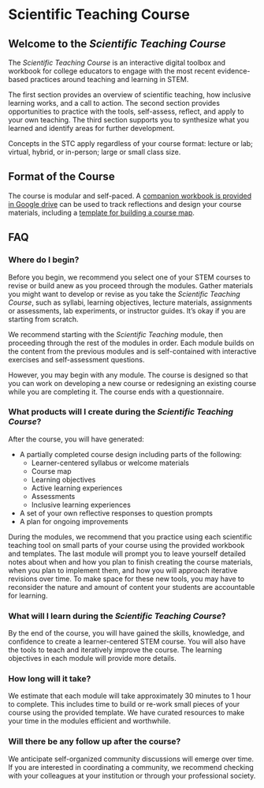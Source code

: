 # Scientific Teaching Course

## Welcome to the *Scientific Teaching Course*

The *Scientific Teaching Course* is an interactive digital toolbox and workbook for college educators to engage with the most recent evidence-based practices around teaching and learning in STEM. 

The first section provides an overview of scientific teaching, how inclusive learning works, and a call to action. The second section provides opportunities to practice with the tools, self-assess, reflect, and apply to your own teaching. The third section supports you to synthesize what you learned and identify areas for further development.

Concepts in the STC apply regardless of your course format: lecture or lab; virtual, hybrid, or in-person; large or small class size.

## Format of the Course

The course is modular and self-paced. A [companion workbook is provided in Google drive](https://docs.google.com/document/d/e/2PACX-1vRgQVUMG7SzwS_R8E6g8vLbEOG59vPCXLKTBSN6qmEQ4gvQAatu7GNgGOHzrclMu4__Jth6BUs8iAPq/pub) can be used to track reflections and design your course materials, including a [template for building a course map](https://docs.google.com/document/d/e/2PACX-1vSt1EQJQim8Mgf7HQrq0BLC4ZKDk3N0mFamRnMcb7a2I35Dv-mhceoVYh4ZALbV9wIMNY1KpiLhoLLj/pub).

## FAQ

### Where do I begin?

Before you begin, we recommend you select one of your STEM courses to revise or build anew as you proceed through the modules. Gather materials you might want to develop or revise as you take the *Scientific Teaching Course*, such as syllabi, learning objectives, lecture materials, assignments or assessments, lab experiments, or instructor guides. It’s okay if you are starting from scratch.

We recommend starting with the *Scientific Teaching* module, then proceeding through the rest of the modules in order. Each module builds on the content from the previous modules and is self-contained with interactive exercises and self-assessment questions.

However, you may begin with any module. The course is designed so that you can work on developing a new course or redesigning an existing course while you are completing it. The course ends with a questionnaire.

### What products will I create during the *Scientific Teaching Course*?

After the course, you will have generated:

- A partially completed course design including parts of the following:
    - Learner-centered syllabus or welcome materials
    - Course map
    - Learning objectives
    - Active learning experiences
    - Assessments
    - Inclusive learning experiences
- A set of your own reflective responses to question prompts
- A plan for ongoing improvements

During the modules, we recommend that you practice using each scientific teaching tool on small parts of your course using the provided workbook and templates. The last module will prompt you to leave yourself detailed notes about when and how you plan to finish creating the course materials, when you plan to implement them, and how you will approach iterative revisions over time. To make space for these new tools, you may have to reconsider the nature and amount of content your students are accountable for learning.

### What will I learn during the *Scientific Teaching Course*?

By the end of the course, you will have gained the skills, knowledge, and confidence to create a learner-centered STEM course. You will also have the tools to teach and iteratively improve the course. The learning objectives in each module will provide more details.

### How long will it take?

We estimate that each module will take approximately 30 minutes to 1 hour to complete. This includes time to build or re-work small pieces of your course using the provided template. We have curated resources to make your time in the modules efficient and worthwhile.

### Will there be any follow up after the course?

We anticipate self-organized community discussions will emerge over time. If you are interested in coordinating a community, we recommend checking with your colleagues at your institution or through your professional society.
